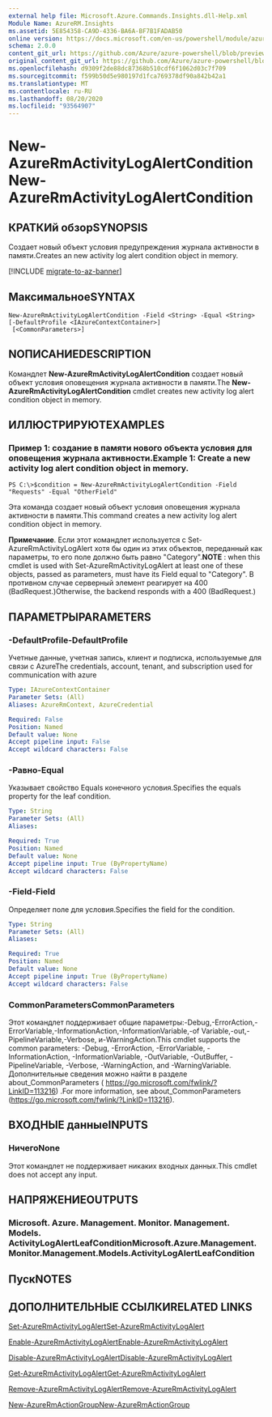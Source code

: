 ```yaml
---
external help file: Microsoft.Azure.Commands.Insights.dll-Help.xml
Module Name: AzureRM.Insights
ms.assetid: 5E854358-CA9D-4336-BA6A-BF7B1FADAB50
online version: https://docs.microsoft.com/en-us/powershell/module/azurerm.insights/new-azurermactivitylogalertcondition
schema: 2.0.0
content_git_url: https://github.com/Azure/azure-powershell/blob/preview/src/ResourceManager/Insights/Commands.Insights/help/New-AzureRmActivityLogAlertCondition.md
original_content_git_url: https://github.com/Azure/azure-powershell/blob/preview/src/ResourceManager/Insights/Commands.Insights/help/New-AzureRmActivityLogAlertCondition.md
ms.openlocfilehash: d9309f2de88dc87368b510cdf6f1062d03c7f709
ms.sourcegitcommit: f599b50d5e980197d1fca769378df90a842b42a1
ms.translationtype: MT
ms.contentlocale: ru-RU
ms.lasthandoff: 08/20/2020
ms.locfileid: "93564907"
---
```

# <span data-ttu-id="6cafa-101">New-AzureRmActivityLogAlertCondition</span><span class="sxs-lookup"><span data-stu-id="6cafa-101">New-AzureRmActivityLogAlertCondition</span></span>

## <span data-ttu-id="6cafa-102">КРАТКИй обзор</span><span class="sxs-lookup"><span data-stu-id="6cafa-102">SYNOPSIS</span></span>
<span data-ttu-id="6cafa-103">Создает новый объект условия предупреждения журнала активности в памяти.</span><span class="sxs-lookup"><span data-stu-id="6cafa-103">Creates an new activity log alert condition object in memory.</span></span>

[!INCLUDE [migrate-to-az-banner](../../includes/migrate-to-az-banner.md)]

## <span data-ttu-id="6cafa-104">Максимальное</span><span class="sxs-lookup"><span data-stu-id="6cafa-104">SYNTAX</span></span>

```
New-AzureRmActivityLogAlertCondition -Field <String> -Equal <String> [-DefaultProfile <IAzureContextContainer>]
 [<CommonParameters>]
```

## <span data-ttu-id="6cafa-105">NОПИСАНИЕ</span><span class="sxs-lookup"><span data-stu-id="6cafa-105">DESCRIPTION</span></span>
<span data-ttu-id="6cafa-106">Командлет **New-AzureRmActivityLogAlertCondition** создает новый объект условия оповещения журнала активности в памяти.</span><span class="sxs-lookup"><span data-stu-id="6cafa-106">The **New-AzureRmActivityLogAlertCondition** cmdlet creates new activity log alert condition object in memory.</span></span>

## <span data-ttu-id="6cafa-107">ИЛЛЮСТРИРУЮТ</span><span class="sxs-lookup"><span data-stu-id="6cafa-107">EXAMPLES</span></span>

### <span data-ttu-id="6cafa-108">Пример 1: создание в памяти нового объекта условия для оповещения журнала активности.</span><span class="sxs-lookup"><span data-stu-id="6cafa-108">Example 1: Create a new activity log alert condition object in memory.</span></span>
```
PS C:\>$condition = New-AzureRmActivityLogAlertCondition -Field "Requests" -Equal "OtherField"
```

<span data-ttu-id="6cafa-109">Эта команда создает новый объект условия оповещения журнала активности в памяти.</span><span class="sxs-lookup"><span data-stu-id="6cafa-109">This command creates a new activity log alert condition object in memory.</span></span>

<span data-ttu-id="6cafa-110">**Примечание**. Если этот командлет используется с Set-AzureRmActivityLogAlert хотя бы один из этих объектов, переданный как параметры, то его поле должно быть равно "Category".</span><span class="sxs-lookup"><span data-stu-id="6cafa-110">**NOTE** : when this cmdlet is used with Set-AzureRmActivityLogAlert at least one of these objects, passed as parameters, must have its Field equal to "Category".</span></span> <span data-ttu-id="6cafa-111">В противном случае серверный элемент реагирует на 400 (BadRequest.)</span><span class="sxs-lookup"><span data-stu-id="6cafa-111">Otherwise, the backend responds with a 400 (BadRequest.)</span></span>

## <span data-ttu-id="6cafa-112">ПАРАМЕТРЫ</span><span class="sxs-lookup"><span data-stu-id="6cafa-112">PARAMETERS</span></span>

### <span data-ttu-id="6cafa-113">-DefaultProfile</span><span class="sxs-lookup"><span data-stu-id="6cafa-113">-DefaultProfile</span></span>
<span data-ttu-id="6cafa-114">Учетные данные, учетная запись, клиент и подписка, используемые для связи с Azure</span><span class="sxs-lookup"><span data-stu-id="6cafa-114">The credentials, account, tenant, and subscription used for communication with azure</span></span>

```yaml
Type: IAzureContextContainer
Parameter Sets: (All)
Aliases: AzureRmContext, AzureCredential

Required: False
Position: Named
Default value: None
Accept pipeline input: False
Accept wildcard characters: False
```

### <span data-ttu-id="6cafa-115">-Равно</span><span class="sxs-lookup"><span data-stu-id="6cafa-115">-Equal</span></span>
<span data-ttu-id="6cafa-116">Указывает свойство Equals конечного условия.</span><span class="sxs-lookup"><span data-stu-id="6cafa-116">Specifies the equals property for the leaf condition.</span></span>

```yaml
Type: String
Parameter Sets: (All)
Aliases: 

Required: True
Position: Named
Default value: None
Accept pipeline input: True (ByPropertyName)
Accept wildcard characters: False
```

### <span data-ttu-id="6cafa-117">-Field</span><span class="sxs-lookup"><span data-stu-id="6cafa-117">-Field</span></span>
<span data-ttu-id="6cafa-118">Определяет поле для условия.</span><span class="sxs-lookup"><span data-stu-id="6cafa-118">Specifies the field for the condition.</span></span>

```yaml
Type: String
Parameter Sets: (All)
Aliases: 

Required: True
Position: Named
Default value: None
Accept pipeline input: True (ByPropertyName)
Accept wildcard characters: False
```

### <span data-ttu-id="6cafa-119">CommonParameters</span><span class="sxs-lookup"><span data-stu-id="6cafa-119">CommonParameters</span></span>
<span data-ttu-id="6cafa-120">Этот командлет поддерживает общие параметры:-Debug,-ErrorAction,-ErrorVariable,-InformationAction,-InformationVariable,-of Variable,-out,-PipelineVariable,-Verbose, и-WarningAction.</span><span class="sxs-lookup"><span data-stu-id="6cafa-120">This cmdlet supports the common parameters: -Debug, -ErrorAction, -ErrorVariable, -InformationAction, -InformationVariable, -OutVariable, -OutBuffer, -PipelineVariable, -Verbose, -WarningAction, and -WarningVariable.</span></span> <span data-ttu-id="6cafa-121">Дополнительные сведения можно найти в разделе about_CommonParameters ( https://go.microsoft.com/fwlink/?LinkID=113216) .</span><span class="sxs-lookup"><span data-stu-id="6cafa-121">For more information, see about_CommonParameters (https://go.microsoft.com/fwlink/?LinkID=113216).</span></span>

## <span data-ttu-id="6cafa-122">ВХОДНЫЕ данные</span><span class="sxs-lookup"><span data-stu-id="6cafa-122">INPUTS</span></span>

### <span data-ttu-id="6cafa-123">Ничего</span><span class="sxs-lookup"><span data-stu-id="6cafa-123">None</span></span>
<span data-ttu-id="6cafa-124">Этот командлет не поддерживает никаких входных данных.</span><span class="sxs-lookup"><span data-stu-id="6cafa-124">This cmdlet does not accept any input.</span></span>

## <span data-ttu-id="6cafa-125">НАПРЯЖЕНИЕ</span><span class="sxs-lookup"><span data-stu-id="6cafa-125">OUTPUTS</span></span>

### <span data-ttu-id="6cafa-126">Microsoft. Azure. Management. Monitor. Management. Models. ActivityLogAlertLeafCondition</span><span class="sxs-lookup"><span data-stu-id="6cafa-126">Microsoft.Azure.Management.Monitor.Management.Models.ActivityLogAlertLeafCondition</span></span>

## <span data-ttu-id="6cafa-127">Пуск</span><span class="sxs-lookup"><span data-stu-id="6cafa-127">NOTES</span></span>

## <span data-ttu-id="6cafa-128">ДОПОЛНИТЕЛЬНЫЕ ССЫЛКИ</span><span class="sxs-lookup"><span data-stu-id="6cafa-128">RELATED LINKS</span></span>

[<span data-ttu-id="6cafa-129">Set-AzureRmActivityLogAlert</span><span class="sxs-lookup"><span data-stu-id="6cafa-129">Set-AzureRmActivityLogAlert</span></span>](./Set-AzureRmActivityLogAlert.md)

[<span data-ttu-id="6cafa-130">Enable-AzureRmActivityLogAlert</span><span class="sxs-lookup"><span data-stu-id="6cafa-130">Enable-AzureRmActivityLogAlert</span></span>](./Enable-AzureRmActivityLogAlert.md)

[<span data-ttu-id="6cafa-131">Disable-AzureRmActivityLogAlert</span><span class="sxs-lookup"><span data-stu-id="6cafa-131">Disable-AzureRmActivityLogAlert</span></span>](./Disable-AzureRmActivityLogAlert.md)

[<span data-ttu-id="6cafa-132">Get-AzureRmActivityLogAlert</span><span class="sxs-lookup"><span data-stu-id="6cafa-132">Get-AzureRmActivityLogAlert</span></span>](./Get-AzureRmActivityLogAlert.md)

[<span data-ttu-id="6cafa-133">Remove-AzureRmActivityLogAlert</span><span class="sxs-lookup"><span data-stu-id="6cafa-133">Remove-AzureRmActivityLogAlert</span></span>](./Remove-AzureRmActivityLogAlert.md)

[<span data-ttu-id="6cafa-134">New-AzureRmActionGroup</span><span class="sxs-lookup"><span data-stu-id="6cafa-134">New-AzureRmActionGroup</span></span>](./Get-AzureRmActionGroup.md)
